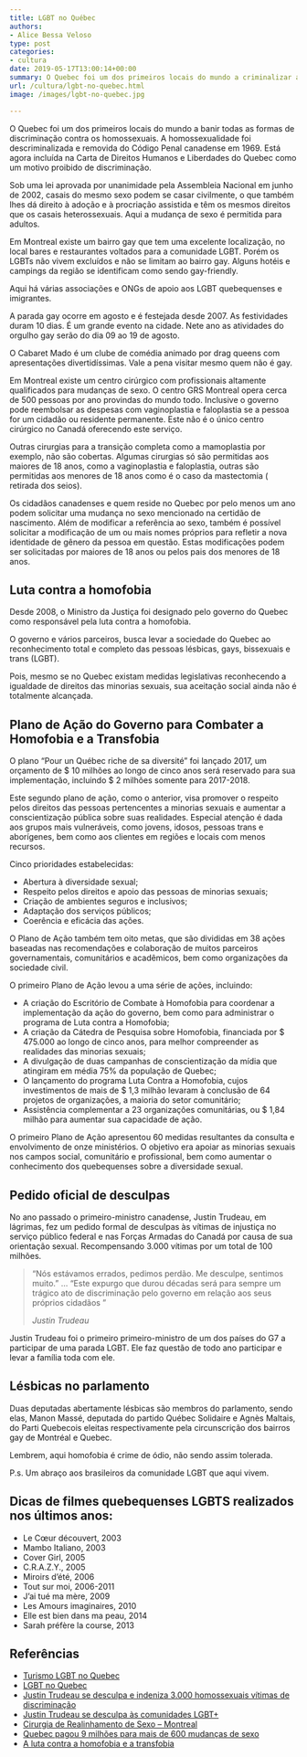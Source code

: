 ```yaml
---
title: LGBT no Québec
authors:
- Alice Bessa Veloso
type: post
categories:
- cultura
date: 2019-05-17T13:00:14+00:00
summary: O Quebec foi um dos primeiros locais do mundo a criminalizar a discriminação contra homossexuais. Conheça a realidade LGBT no Quebec
url: /cultura/lgbt-no-quebec.html
image: /images/lgbt-no-quebec.jpg

---
```

O Quebec foi um dos primeiros locais do mundo a banir todas as formas de discriminação contra os homossexuais. A homossexualidade foi descriminalizada e removida do Código Penal canadense em 1969. Está agora incluída na Carta de Direitos Humanos e Liberdades do Quebec como um motivo proibido de discriminação.

Sob uma lei aprovada por unanimidade pela Assembleia Nacional em junho de 2002, casais do mesmo sexo podem se casar civilmente, o que também lhes dá direito à adoção e à procriação assistida e têm os mesmos direitos que os casais heterossexuais. Aqui a mudança de sexo é permitida para adultos.

Em Montreal existe um bairro gay que tem uma excelente localização, no local bares e restaurantes voltados para a comunidade LGBT. Porém os LGBTs não vivem excluídos e não se limitam ao bairro gay. Alguns hotéis e campings da região se identificam como sendo gay-friendly.

Aqui há várias associações e ONGs de apoio aos LGBT quebequenses e imigrantes.

A parada gay ocorre em agosto e é festejada desde 2007. As festividades duram 10 dias. É um grande evento na cidade. Nete ano as atividades do orgulho gay serão do dia 09 ao 19 de agosto.

O Cabaret Mado é um clube de comédia animado por drag queens com apresentações divertidíssimas. Vale a pena visitar mesmo quem não é gay.

Em Montreal existe um centro cirúrgico com profissionais altamente qualificados para mudanças de sexo. O centro GRS Montreal opera cerca de 500 pessoas por ano provindas do mundo todo. Inclusive o governo pode reembolsar as despesas com vaginoplastia e faloplastia se a pessoa for um cidadão ou residente permanente. Este não é o único centro cirúrgico no Canadá oferecendo este serviço.

Outras cirurgias para a transição completa como a mamoplastia por exemplo, não são cobertas. Algumas cirurgias só são permitidas aos maiores de 18 anos, como a vaginoplastia e faloplastia, outras são permitidas aos menores de 18 anos como é o caso da mastectomia ( retirada dos seios).

Os cidadãos canadenses e quem reside no Quebec por pelo menos um ano podem solicitar uma mudança no sexo mencionado na certidão de nascimento. Além de modificar a referência ao sexo, também é possível solicitar a modificação de um ou mais nomes próprios para refletir a nova identidade de gênero da pessoa em questão. Estas modificações podem ser solicitadas por maiores de 18 anos ou pelos pais dos menores de 18 anos.

## Luta contra a homofobia

Desde 2008, o Ministro da Justiça foi designado pelo governo do Quebec como responsável pela luta contra a homofobia.

O governo e vários parceiros, busca levar a sociedade do Quebec ao reconhecimento total e completo das pessoas lésbicas, gays, bissexuais e trans (LGBT).

Pois, mesmo se no Quebec existam medidas legislativas reconhecendo a igualdade de direitos das minorias sexuais, sua aceitação social ainda não é totalmente alcançada.

## Plano de Ação do Governo para Combater a Homofobia e a Transfobia

O plano &#8220;Pour un Québec riche de sa diversité&#8221; foi lançado 2017, um orçamento de $ 10 milhões ao longo de cinco anos será reservado para sua implementação, incluindo $ 2 milhões somente para 2017-2018.

Este segundo plano de ação, como o anterior, visa promover o respeito pelos direitos das pessoas pertencentes a minorias sexuais e aumentar a conscientização pública sobre suas realidades. Especial atenção é dada aos grupos mais vulneráveis, como jovens, idosos, pessoas trans e aborígenes, bem como aos clientes em regiões e locais com menos recursos.

Cinco prioridades estabelecidas:

  * Abertura à diversidade sexual;
  * Respeito pelos direitos e apoio das pessoas de minorias sexuais;
  * Criação de ambientes seguros e inclusivos;
  * Adaptação dos serviços públicos;
  * Coerência e eficácia das ações.

O Plano de Ação também tem oito metas, que são divididas em 38 ações baseadas nas recomendações e colaboração de muitos parceiros governamentais, comunitários e acadêmicos, bem como organizações da sociedade civil.

O primeiro Plano de Ação levou a uma série de ações, incluindo:

  * A criação do Escritório de Combate à Homofobia para coordenar a implementação da ação do governo, bem como para administrar o programa de Luta contra a Homofobia;
  * A criação da Cátedra de Pesquisa sobre Homofobia, financiada por $ 475.000 ao longo de cinco anos, para melhor compreender as realidades das minorias sexuais;
  * A divulgação de duas campanhas de conscientização da mídia que atingiram em média 75% da população de Quebec;
  * O lançamento do programa Luta Contra a Homofobia, cujos investimentos de mais de $ 1,3 milhão levaram à conclusão de 64 projetos de organizações, a maioria do setor comunitário;
  * Assistência complementar a 23 organizações comunitárias, ou $ 1,84 milhão para aumentar sua capacidade de ação.

O primeiro Plano de Ação apresentou 60 medidas resultantes da consulta e envolvimento de onze ministérios. O objetivo era apoiar as minorias sexuais nos campos social, comunitário e profissional, bem como aumentar o conhecimento dos quebequenses sobre a diversidade sexual.

## Pedido oficial de desculpas

No ano passado o primeiro-ministro canadense, Justin Trudeau, em lágrimas, fez um pedido formal de desculpas às vítimas de injustiça no serviço público federal e nas Forças Armadas do Canadá por causa de sua orientação sexual. Recompensando 3.000 vítimas por um total de 100 milhões.

<blockquote class="wp-block-quote">
  <p>
    &#8220;Nós estávamos errados, pedimos perdão. Me desculpe, sentimos muito.&#8221; &#8230; &#8220;Este expurgo que durou décadas será para sempre um trágico ato de discriminação pelo governo em relação aos seus próprios cidadãos &#8221;
  </p>

  <cite>Justin Trudeau</cite>
</blockquote>

Justin Trudeau foi o primeiro primeiro-ministro de um dos países do G7 a participar de uma parada LGBT. Ele faz questão de todo ano participar e levar a família toda com ele.

## Lésbicas no parlamento

Duas deputadas abertamente lésbicas são membros do parlamento, sendo elas, Manon Massé, deputada do partido Québec Solidaire e Agnès Maltais, do Parti Quebecois eleitas respectivamente pela circunscrição dos bairros gay de Montréal e Quebec.

Lembrem, aqui homofobia é crime de ódio, não sendo assim tolerada.

P.s. Um abraço aos brasileiros da comunidade LGBT que aqui vivem.

## Dicas de filmes quebequenses LGBTS realizados nos últimos anos:

  * Le Cœur découvert, 2003
  * Mambo Italiano, 2003
  * Cover Girl, 2005
  * C.R.A.Z.Y., 2005
  * Miroirs d&#8217;été, 2006
  * Tout sur moi, 2006-2011
  * J&#8217;ai tué ma mère, 2009
  * Les Amours imaginaires, 2010
  * Elle est bien dans ma peau, 2014
  * Sarah préfère la course, 2013

## Referências

  * <a rel="noreferrer noopener" aria-label="Turismo LGBT em Quebec (opens in a new tab)" href="https://www.quebecoriginal.com/en-ca/discover/lgbt-gay-tourism-quebec" target="_blank">Turismo LGBT no Quebec</a>
  * <a rel="noreferrer noopener" aria-label="LGBT no Quebec (opens in a new tab)" href="https://fr.wikipedia.org/wiki/LGBT_au_Qu%C3%A9bec" target="_blank">LGBT no Quebec</a>
  * <a rel="noreferrer noopener" aria-label="Justin Trudeau se desculpa e indeniza 3.000 homossexuais vítimas de discriminação (opens in a new tab)" href="https://www.20minutes.fr/monde/2178175-20171129-video-canada-justin-trudeau-larmes-excuse-indemnise-3000-homosexuels-victimes-discrimination" target="_blank">Justin Trudeau se desculpa e indeniza 3.000 homossexuais vítimas de discriminação</a>
  * <a rel="noreferrer noopener" aria-label="Justin Trudeau se desculpa às comunidades LGBT+ (opens in a new tab)" href="https://ici.radio-canada.ca/nouvelle/1070024/trudeau-excuse-communautes-lgbt-fonctionnaires-militaires" target="_blank">Justin Trudeau se desculpa às comunidades LGBT+</a>
  * <a rel="noreferrer noopener" aria-label="Cirurgia de Realinhamento de Sexo - Montreal (opens in a new tab)" href="https://www.grsmontreal.com/en/home.html" target="_blank">Cirurgia de Realinhamento de Sexo &#8211; Montreal</a>
  * <a rel="noreferrer noopener" aria-label="Quebec pagou 9 milhões para mais de 600 mudanças de sexo (opens in a new tab)" href="https://www.lapresse.ca/actualites/politique/politique-quebecoise/201602/21/01-4953178-quebec-a-paye-9-millions-pour-plus-de-600-changements-de-sexe.php" target="_blank">Quebec pagou 9 milhões para mais de 600 mudanças de sexo</a>
  * <a href="https://www.justice.gouv.qc.ca/en/department/the-fight-against-homophobia-and-transphobia" target="_blank" rel="noreferrer noopener" aria-label="A luta contra a homofobia e a transfobia (opens in a new tab)">A luta contra a homofobia e a transfobia</a>